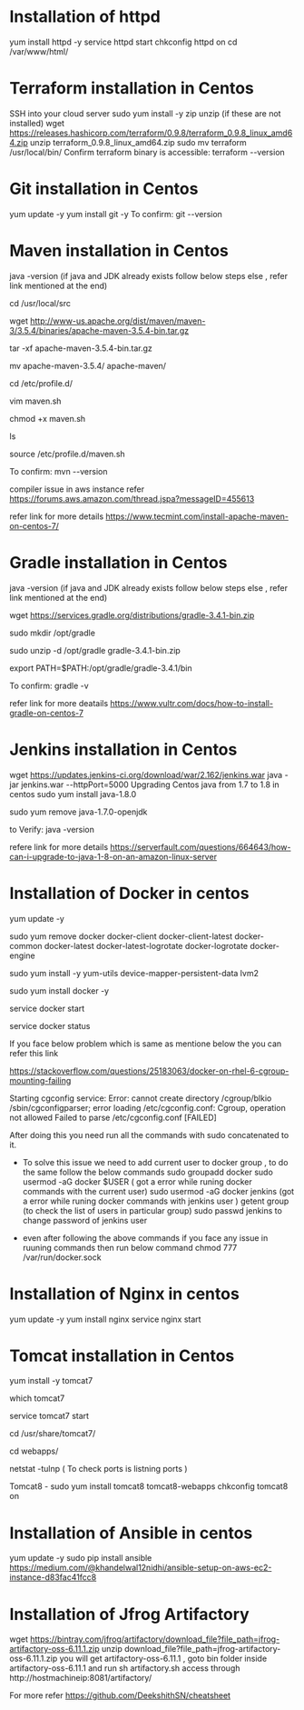 
Installation of httpd
=================================================
yum install httpd -y
service httpd start
chkconfig httpd on
cd /var/www/html/

Terraform installation in Centos
=================================================================

SSH into your cloud server
sudo yum install -y zip unzip (if these are not installed)
wget https://releases.hashicorp.com/terraform/0.9.8/terraform_0.9.8_linux_amd64.zip
unzip terraform_0.9.8_linux_amd64.zip
sudo mv terraform /usr/local/bin/
Confirm terraform binary is accessible: terraform --version

Git installation in Centos
=================================================================
yum update -y
yum install git -y
To confirm: git --version

Maven installation in Centos
======================================================================
java -version (if java and JDK already exists follow below steps else , refer link mentioned at the end)

cd /usr/local/src

wget http://www-us.apache.org/dist/maven/maven-3/3.5.4/binaries/apache-maven-3.5.4-bin.tar.gz

tar -xf apache-maven-3.5.4-bin.tar.gz

mv apache-maven-3.5.4/ apache-maven/

cd /etc/profile.d/

vim maven.sh

chmod +x maven.sh

ls

source /etc/profile.d/maven.sh

To confirm: mvn --version

compiler issue in aws instance refer https://forums.aws.amazon.com/thread.jspa?messageID=455613

refer link for more details https://www.tecmint.com/install-apache-maven-on-centos-7/

Gradle installation in Centos
=========================================================
java -version (if java and JDK already exists follow below steps else , refer link mentioned at the end)

wget https://services.gradle.org/distributions/gradle-3.4.1-bin.zip

sudo mkdir /opt/gradle

sudo unzip -d /opt/gradle gradle-3.4.1-bin.zip

export PATH=$PATH:/opt/gradle/gradle-3.4.1/bin

To confirm: gradle -v

refer link for more deatails https://www.vultr.com/docs/how-to-install-gradle-on-centos-7

Jenkins installation in Centos
============================================================================
wget https://updates.jenkins-ci.org/download/war/2.162/jenkins.war
java -jar jenkins.war --httpPort=5000
Upgrading Centos java from 1.7 to 1.8 in centos
sudo yum install java-1.8.0

sudo yum remove java-1.7.0-openjdk

to Verify: java -version

refere link for more details https://serverfault.com/questions/664643/how-can-i-upgrade-to-java-1-8-on-an-amazon-linux-server

Installation of Docker in centos
===============================================================================
yum update -y

sudo yum remove docker
docker-client
docker-client-latest
docker-common
docker-latest
docker-latest-logrotate
docker-logrotate
docker-engine

sudo yum install -y yum-utils
device-mapper-persistent-data
lvm2

sudo yum install docker -y

service docker start

service docker status

If you face below problem which is same as mentione below the you can refer this link

https://stackoverflow.com/questions/25183063/docker-on-rhel-6-cgroup-mounting-failing

Starting cgconfig service: Error: cannot create directory /cgroup/blkio
/sbin/cgconfigparser; error loading /etc/cgconfig.conf: Cgroup, operation not allowed
Failed to parse /etc/cgconfig.conf                         [FAILED]

 After doing this you need run all the commands with sudo concatenated to it.

- To solve this issue we need to add current user to docker group , to do the same follow the below commands 
  sudo groupadd docker
  sudo usermod -aG docker $USER ( got a error while runing docker commands with the current user)
  sudo usermod -aG docker jenkins (got a error while runing docker commands with jenkins user )
  getent group <groupname> (to check the list of users in particular group)
  sudo passwd jenkins to change password of jenkins user
  
- even after following the above commands if you face any issue in ruuning commands then run below command
  chmod 777 /var/run/docker.sock
  
Installation of Nginx in centos
==================================================================================
yum update -y
yum install nginx
service nginx start

Tomcat installation in Centos
=====================================================================================
yum install -y tomcat7

which tomcat7

service tomcat7 start

cd /usr/share/tomcat7/

cd webapps/

netstat -tulnp ( To check ports is listning ports )

Tomcat8 - sudo yum install tomcat8 tomcat8-webapps chkconfig tomcat8 on

Installation of Ansible in centos
======================================================================================
yum update -y
sudo pip install ansible
https://medium.com/@khandelwal12nidhi/ansible-setup-on-aws-ec2-instance-d83fac41fcc8

Installation of Jfrog Artifactory
======================================================================================

wget https://bintray.com/jfrog/artifactory/download_file?file_path=jfrog-artifactory-oss-6.11.1.zip
unzip download_file?file_path=jfrog-artifactory-oss-6.11.1.zip
you will get artifactory-oss-6.11.1 , goto bin folder inside artifactory-oss-6.11.1 and run sh artifactory.sh
access through http://hostmachineip:8081/artifactory/




For more refer https://github.com/DeekshithSN/cheatsheet
